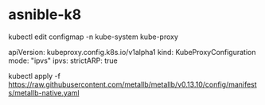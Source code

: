 # asnible-k8
kubectl edit configmap -n kube-system kube-proxy

apiVersion: kubeproxy.config.k8s.io/v1alpha1
kind: KubeProxyConfiguration
mode: "ipvs"
ipvs:
  strictARP: true


kubectl apply -f https://raw.githubusercontent.com/metallb/metallb/v0.13.10/config/manifests/metallb-native.yaml
